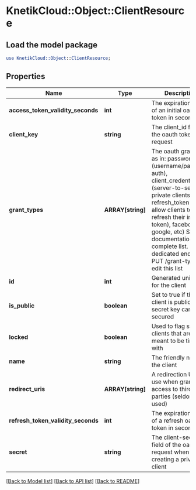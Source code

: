 # KnetikCloud::Object::ClientResource

## Load the model package
```perl
use KnetikCloud::Object::ClientResource;
```

## Properties
Name | Type | Description | Notes
------------ | ------------- | ------------- | -------------
**access_token_validity_seconds** | **int** | The expiration time of an initial oauth token in seconds | [optional] 
**client_key** | **string** | The client_id field of the oauth token request | 
**grant_types** | **ARRAY[string]** | The oauth grant type as in: password (username/password auth), client_credentials (server-to-server, private clients), refresh_token (to allow clients to refresh their initial token), facebook, google, etc) See documentation for a complete list. use dedicated endpoint PUT /grant-types to edit this list | [optional] 
**id** | **int** | Generated unique ID for the client | [optional] 
**is_public** | **boolean** | Set to true if the client is public i.e the secret key can be secured | [optional] 
**locked** | **boolean** | Used to flag system clients that are not meant to be tinkered with | [optional] 
**name** | **string** | The friendly name of the client | 
**redirect_uris** | **ARRAY[string]** | A redirection URL to use when granting access to third-parties (seldomly used) | [optional] 
**refresh_token_validity_seconds** | **int** | The expiration time of a refresh oauth token in seconds | [optional] 
**secret** | **string** | The client-secret field of the oauth request when creating a private client | 

[[Back to Model list]](../README.md#documentation-for-models) [[Back to API list]](../README.md#documentation-for-api-endpoints) [[Back to README]](../README.md)


